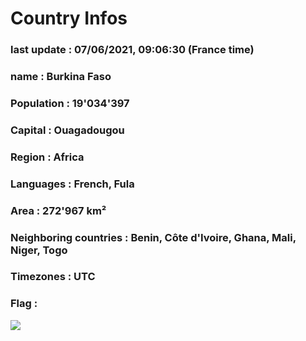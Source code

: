 # Country  Infos
### last update : 07/06/2021, 09:06:30 (France time)

### name : Burkina Faso
### Population : 19'034'397
### Capital : Ouagadougou
### Region : Africa
### Languages : French, Fula
### Area : 272'967 km²
### Neighboring countries : Benin, Côte d'Ivoire, Ghana, Mali, Niger, Togo
### Timezones : UTC

### Flag :
![](https://restcountries.eu/data/bfa.svg)